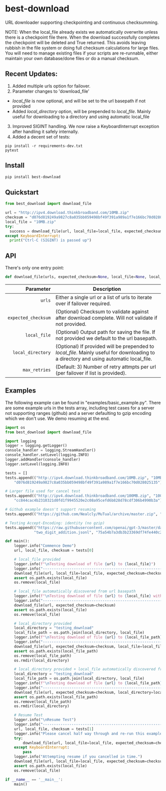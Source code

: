 # best-download
URL downloader supporting checkpointing and continuous checksumming.

NOTE: When the local_file already exists we automatically overwrite unless there is a checkpoint file there. When the download successfully completes the checkpoint will be deleted and True returned. This avoids leaving rubbish in the file system or doing full checksum calculations for large files. You will need to manage existing files if your scripts are re-runnable, either maintain your own database/done files or do a manual checksum.

## Recent Updates:
1. Added multiple urls option for failover.
2. Parameter changes to 'download_file'
- *local_file* is now optional, and will be set to the url basepath if not provided
- Added *local_directory* option, will be prepended to *local_file*. Mainly useful
  for downloading to a directory and using automatic local_file
3. Improved SIGINT handling. We now raise a KeyboardInterrupt exception after handling it safely internally.
4. Added a decent set of tests:
```
pip install -r requirements-dev.txt
pytest
```

## Install
```bash
pip install best-download
```

##  Quickstart
```python
from best_download import download_file

url = "http://ipv4.download.thinkbroadband.com/10MB.zip"
checksum = "d076d819249a9827c8a035bb059498bf49f391a989a1f7e166bc70d028025135"
local_file = "10MB.zip"
try:
  success = download_file(url, local_file=local_file, expected_checksum=checksum)
except KeyboardInterrupt:
  print("Ctrl-C (SIGINT) is passed up")
```

## API
There's only one entry point: 

```python
def download_file(urls, expected_checksum=None, local_file=None, local_directory=None, max_retries=3)
```

| Parameter      | Description |
| -----------: | ----------- |
| `urls` | Either a single url or a list of urls to iterate over if failover required. |
| `expected_checksum` | (Optional) Checksum to validate against after download complete. Will not validate if not provided. |
| `local_file` | (Optional) Output path for saving the file. If not provided we default to the url basepath. | 
| `local_directory` | (Optional) If provided will be prepended to *local_file*. Mainly useful for downloading to a directory and using automatic local_file. |
| `max_retries` | (Default: 3) Number of retry attmpts per url (per failover if list is provided). |

## Examples
The following example can be found in "examples/basic_example.py". There are some example urls in the tests array, including test cases for a server not supporting ranges (github) and a server defaulting to gzip encoding which we don't use. We demo resuming at the end.

```python
import os
from best_download import download_file

import logging
logger = logging.getLogger()
console_handler = logging.StreamHandler()
console_handler.setLevel(logging.INFO)
logger.addHandler(console_handler)
logger.setLevel(logging.INFO)

tests = []
tests.append(("http://ipv4.download.thinkbroadband.com/10MB.zip", "10MB.zip",
    "d076d819249a9827c8a035bb059498bf49f391a989a1f7e166bc70d028025135"))

# Larger file used for cancel test
tests.append(("http://ipv4.download.thinkbroadband.com/100MB.zip", "100MB.zip",
    "cc844cac4b2310321d0fd1f9945520e2c08a95cefd6b828d78cdf306b4990b3a"))

# Github example doesn't support resuming
tests.append(("https://github.com/Nealcly/MuTual/archive/master.zip", "master.zip", None))

# Testing Accept-Encoding: identity (no gzip)
tests.append(("https://raw.githubusercontent.com/openai/gpt-3/master/data/two_digit_addition.jsonl",
             "two_digit_addition.jsonl", "75a54b7a3db3b23369df74fe440c23025f3d3c51f664300bd3d56632b2617b3d"))

def main():
    logger.info("Commence Demo")
    url, local_file, checksum = tests[0]

    # local_file provided
    logger.info(f"\nTesting download of file {url} to {local_file}")
    logger.info("-----------------------------------------------------------------------")
    download_file(url, local_file=local_file, expected_checksum=checksum)
    assert os.path.exists(local_file)
    os.remove(local_file)

    # local_file automatically discovered from url basepath    
    logger.info(f"\nTesting download of file {url} to {local_file} without providing local_file")
    logger.info("-----------------------------------------------------------------------")    
    download_file(url, expected_checksum=checksum)
    assert os.path.exists(local_file)
    os.remove(local_file)

    # local_directory provided
    local_directory = "testing_download"
    local_file_path = os.path.join(local_directory, local_file)
    logger.info(f"\nTesting download of file {url} to {local_file_path}")
    logger.info("-----------------------------------------------------------------------")    
    download_file(url, expected_checksum=checksum, local_file=local_file, local_directory=local_directory)
    assert os.path.exists(local_file_path)
    os.remove(local_file_path)
    os.rmdir(local_directory)

    # local_directory provided + local_file automatically discovered from url basepath
    local_directory = "testing_download"
    local_file_path = os.path.join(local_directory, local_file)
    logger.info(f"\nTesting download of file {url} to {local_file_path} without providing local_file")
    logger.info("-----------------------------------------------------------------------")    
    download_file(url, expected_checksum=checksum, local_directory=local_directory)
    assert os.path.exists(local_file_path)
    os.remove(local_file_path)
    os.rmdir(local_directory)

    # Resume Test    
    logger.info("\nResume Test")
    logger.info("-----------------------------------------------------------------------")
    url, local_file, checksum = tests[1]
    logger.info("Please cancel half way through and re-run this example to test resuming")
    try:
        download_file(url, local_file=local_file, expected_checksum=checksum)
    except KeyboardInterrupt:
        pass
    logger.info("Attempting resume if you cancelled in time.")
    download_file(url, local_file=local_file, expected_checksum=checksum)
    assert os.path.exists(local_file)
    os.remove(local_file)

if __name__ == '__main__':
    main()
```
